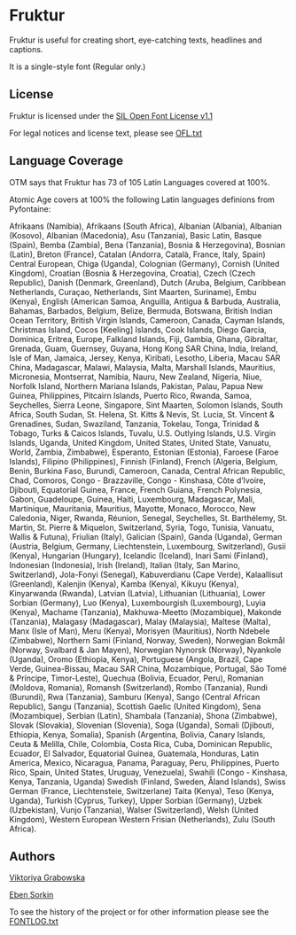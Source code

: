 # Fruktur

Fruktur is useful for creating short, eye-catching texts, headlines and captions.

It is a single-style font (Regular only.)

## License

Fruktur is licensed under the [SIL Open Font License v1.1](http://scripts.sil.org/OFL)

For legal notices and license text, please see [OFL.txt](OFL.txt)

## Language Coverage

OTM says that Fruktur has 73 of 105 Latin Languages covered at 100%.

Atomic Age covers at 100% the following Latin languages definions from Pyfontaine:

Afrikaans (Namibia), Afrikaans (South Africa), Albanian (Albania), Albanian
(Kosovo), Albanian (Macedonia), Asu (Tanzania), Basic Latin, Basque (Spain), Bemba
(Zambia), Bena (Tanzania), Bosnia & Herzegovina), Bosnian (Latin), Breton (France),
Catalan (Andorra, Català, France, Italy, Spain) Central European, Chiga (Uganda),
Colognian (Germany), Cornish (United Kingdom), Croatian (Bosnia & Herzegovina,
Croatia), Czech (Czech Republic), Danish (Denmark, Greenland), Dutch (Aruba,
Belgium, Caribbean Netherlands, Curaçao, Netherlands, Sint Maarten, Suriname), Embu
(Kenya), English (American Samoa, Anguilla, Antigua & Barbuda, Australia, Bahamas,
Barbados, Belgium, Belize, Bermuda, Botswana, British Indian Ocean Territory,
British Virgin Islands, Cameroon, Canada, Cayman Islands, Christmas Island, Cocos
[Keeling] Islands, Cook Islands, Diego Garcia, Dominica, Eritrea, Europe, Falkland
Islands, Fiji, Gambia, Ghana, Gibraltar, Grenada, Guam, Guernsey, Guyana, Hong Kong
SAR China, India, Ireland, Isle of Man, Jamaica, Jersey, Kenya, Kiribati, Lesotho,
Liberia, Macau SAR China, Madagascar, Malawi, Malaysia, Malta, Marshall Islands,
Mauritius, Micronesia, Montserrat, Namibia, Nauru, New Zealand, Nigeria, Niue,
Norfolk Island, Northern Mariana Islands, Pakistan, Palau, Papua New Guinea,
Philippines, Pitcairn Islands, Puerto Rico, Rwanda, Samoa, Seychelles, Sierra
Leone, Singapore, Sint Maarten, Solomon Islands, South Africa, South Sudan, St.
Helena, St. Kitts & Nevis, St. Lucia, St. Vincent & Grenadines, Sudan, Swaziland,
Tanzania, Tokelau, Tonga, Trinidad & Tobago, Turks & Caicos Islands, Tuvalu, U.S.
Outlying Islands, U.S. Virgin Islands, Uganda, United Kingdom, United States,
United State, Vanuatu, World, Zambia, Zimbabwe), Esperanto, Estonian (Estonia),
Faroese (Faroe Islands), Filipino (Philippines), Finnish (Finland), French
(Algeria, Belgium, Benin, Burkina Faso, Burundi, Cameroon, Canada, Central African
Republic, Chad, Comoros, Congo - Brazzaville, Congo - Kinshasa, Côte d’Ivoire,
Djibouti, Equatorial Guinea, France, French Guiana, French Polynesia, Gabon,
Guadeloupe, Guinea, Haiti, Luxembourg, Madagascar, Mali, Martinique, Mauritania,
Mauritius, Mayotte, Monaco, Morocco, New Caledonia, Niger, Rwanda, Réunion,
Senegal, Seychelles, St. Barthélemy, St. Martin, St. Pierre & Miquelon,
Switzerland, Syria, Togo, Tunisia, Vanuatu, Wallis & Futuna), Friulian (Italy),
Galician (Spain), Ganda (Uganda), German (Austria, Belgium, Germany, Liechtenstein,
Luxembourg, Switzerland), Gusii (Kenya), Hungarian (Hungary), Icelandic (Iceland),
Inari Sami (Finland), Indonesian (Indonesia), Irish (Ireland), Italian (Italy, San
Marino, Switzerland), Jola-Fonyi (Senegal), Kabuverdianu (Cape Verde), Kalaallisut
(Greenland), Kalenjin (Kenya), Kamba (Kenya), Kikuyu (Kenya), Kinyarwanda (Rwanda),
Latvian (Latvia), Lithuanian (Lithuania), Lower Sorbian (Germany), Luo (Kenya),
Luxembourgish (Luxembourg), Luyia (Kenya), Machame (Tanzania), Makhuwa-Meetto
(Mozambique), Makonde (Tanzania), Malagasy (Madagascar), Malay (Malaysia), Maltese
(Malta), Manx (Isle of Man), Meru (Kenya), Morisyen (Mauritius), North Ndebele
(Zimbabwe), Northern Sami (Finland, Norway, Sweden), Norwegian Bokmål (Norway,
Svalbard & Jan Mayen), Norwegian Nynorsk (Norway), Nyankole (Uganda), Oromo
(Ethiopia, Kenya), Portuguese (Angola, Brazil, Cape Verde, Guinea-Bissau, Macau
SAR China, Mozambique, Portugal, São Tomé & Príncipe, Timor-Leste), Quechua
(Bolivia, Ecuador, Peru), Romanian (Moldova, Romania), Romansh (Switzerland), Rombo
(Tanzania), Rundi (Burundi), Rwa (Tanzania), Samburu (Kenya), Sango (Central
African Republic), Sangu (Tanzania), Scottish Gaelic (United Kingdom), Sena
(Mozambique), Serbian (Latin), Shambala (Tanzania), Shona (Zimbabwe), Slovak
(Slovakia), Slovenian (Slovenia), Soga (Uganda), Somali (Djibouti, Ethiopia, Kenya,
Somalia), Spanish (Argentina, Bolivia, Canary Islands, Ceuta & Melilla, Chile,
Colombia, Costa Rica, Cuba, Dominican Republic, Ecuador, El Salvador, Equatorial
Guinea, Guatemala, Honduras, Latin America, Mexico, Nicaragua, Panama, Paraguay,
Peru, Philippines, Puerto Rico, Spain, United States, Uruguay, Venezuela), Swahili
(Congo - Kinshasa, Kenya, Tanzania, Uganda) Swedish (Finland, Sweden, Åland
Islands), Swiss German (France, Liechtensteie, Switzerlane) Taita (Kenya), Teso
(Kenya, Uganda), Turkish (Cyprus, Turkey), Upper Sorbian (Germany), Uzbek
(Uzbekistan), Vunjo (Tanzania), Walser (Switzerland), Welsh (United Kingdom),
Western European Western Frisian (Netherlands), Zulu (South Africa).


## Authors

[Viktoriya Grabowska](http://www.vikaniesiada.blogspot.com)

[Eben Sorkin](http://www.sorkintype.com)

To see the history of the project or for other information please see the [FONTLOG.txt](FONTLOG.txt)
